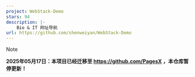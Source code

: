 ```yaml
---
project: WebStack-Demo
stars: 94
description: |-
    Bio & IT 网址导航
url: https://github.com/shenweiyan/WebStack-Demo
---
```


> [!NOTE]
> **2025年05月17日：本项目已经迁移至 <https://github.com/PagesX> ，本仓库暂停更新！**


